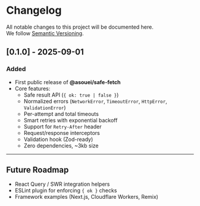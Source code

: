 # Changelog

All notable changes to this project will be documented here.  
We follow [Semantic Versioning](https://semver.org/).

## [0.1.0] - 2025-09-01
### Added
- First public release of **@asouei/safe-fetch**
- Core features:
  - Safe result API (`{ ok: true | false }`)
  - Normalized errors (`NetworkError`, `TimeoutError`, `HttpError`, `ValidationError`)
  - Per-attempt and total timeouts
  - Smart retries with exponential backoff
  - Support for `Retry-After` header
  - Request/response interceptors
  - Validation hook (Zod-ready)
  - Zero dependencies, ~3kb size

---

## Future Roadmap
- React Query / SWR integration helpers
- ESLint plugin for enforcing `{ ok }` checks
- Framework examples (Next.js, Cloudflare Workers, Remix)
